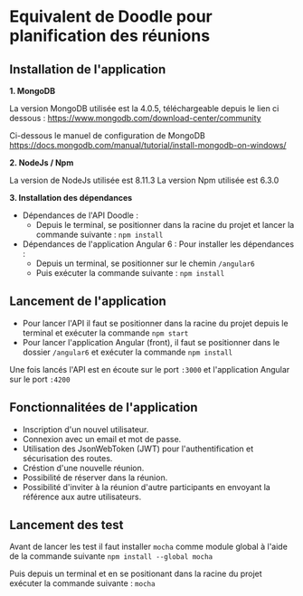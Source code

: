 # Equivalent de Doodle pour planification des réunions

## Installation de l'application

 **1. MongoDB**
 
 La version MongoDB utilisée est la 4.0.5, téléchargeable depuis le lien ci dessous : 
 https://www.mongodb.com/download-center/community
 
 Ci-dessous le manuel de configuration de MongoDB
 https://docs.mongodb.com/manual/tutorial/install-mongodb-on-windows/
 
 **2. NodeJs / Npm**
 
 La version de NodeJs utilisée est 8.11.3 
 La version Npm utilisée est 6.3.0
 
 **3. Installation des dépendances**
 - Dépendances de l'API Doodle :
	 - Depuis le terminal, se positionner dans la racine du projet et lancer la commande suivante : `npm install`
 - Dépendances de l'application Angular 6 :
 Pour installer les dépendances :
	 - Depuis un terminal, se positionner sur le chemin `/angular6`
	 - Puis exécuter la commande suivante : `npm install`
	 
## Lancement de l'application
 - Pour lancer l'API il faut se positionner dans la racine du projet depuis le terminal et exécuter la commande `npm start`
 - Pour lancer l'application Angular (front), il faut se positionner dans le dossier `/angular6`  et exécuter la commande `npm install`

Une fois lancés l'API est en écoute sur le port `:3000` et l'application Angular sur le port `:4200`

## Fonctionnalitées de l'application

 - Inscription d'un nouvel utilisateur.
 - Connexion avec un email et mot de passe.
 - Utilisation des JsonWebToken (JWT) pour l'authentification et sécurisation des routes.
 - Créstion d'une nouvelle réunion.
 - Possibilité de réserver dans la réunion.
 - Possibilité d'inviter à la réunion d'autre participants en envoyant la référence aux autre utilisateurs.
 
## Lancement des test

Avant de lancer les test il faut installer `mocha` comme module global à l'aide de la commande suivante `npm install --global mocha`

Puis depuis un terminal et en se positionant dans la racine du projet exécuter la commande suivante : `mocha`
